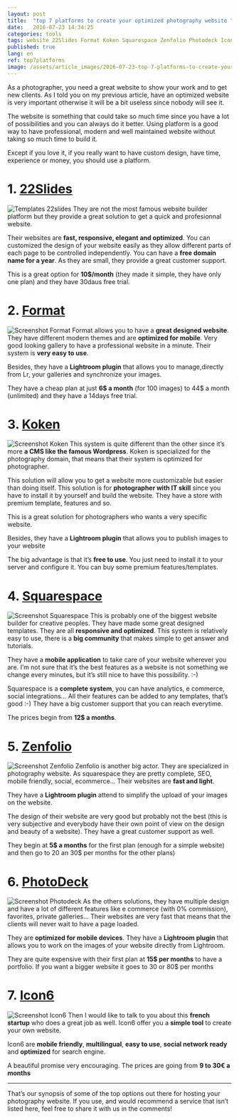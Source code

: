 ```yaml
---
layout: post
title:  "top 7 platforms to create your optimized photography website "
date:   2016-07-23 14:34:25
categories: tools
tags: website 22Slides Format Koken Squarespace Zenfolio Photodeck Icon6
published: true
lang: en
ref: top7platforms
image: /assets/article_images/2016-07-23-top-7-platforms-to-create-your-optimized-photography-website/cover.jpg
---
```


As a photographer, you need a great website to show your work and to get new clients. As I told you on my previous article, have an optimized website is very important otherwise it will be a bit useless since nobody will see it.

The website is something that could take so much time since you have a lot of possibilities and you can always do it better. Using platform is a good way to have professional, modern and well maintained website without taking so much time to build it. 

Except if you love it, if you really want to have custom design, have time, experience or money, you should use a platform. 

# 1. [22Slides][22slides]

![Templates 22slides](/assets/article_images/2016-07-23-top-7-platforms-to-create-your-optimized-photography-website/22slides.png)
They are not the most famous website builder platform but they provide a great solution to get a quick and profesionnal website.

Their websites are **fast, responsive, elegant and optimized**. You can customized the design of your website easily as they allow different parts of each page to be controlled independently. 
You can have a **free domain name for a year**. As they are small, they provide a great customer support.

This is a great option for **10$/month** (they made it simple, they have only one plan) and they have 30daus free trial.


# 2. [Format][format]

![Screenshot Format](/assets/article_images/2016-07-23-top-7-platforms-to-create-your-optimized-photography-website/format.png)
Format allows you to have a **great designed website**. They have different modern themes and are **optimized for mobile**. 
Very good looking gallery to have a professional website in a minute. 
Their system is **very easy to use**. 

Besides, they have a **Lightroom plugin** that allows you to manage,directly from Lr, your galleries and synchronize your images.

They have a cheap plan at just **6$ a month** (for 100 images) to 44$ a month (unlimited) and they have a 14days free trial. 

# 3. [Koken][koken] 

![Screenshot Koken](/assets/article_images/2016-07-23-top-7-platforms-to-create-your-optimized-photography-website/koken.png)
This system is quite different than the other since it’s more **a CMS like the famous Wordpress**. Koken is specialized for the photography domain, that means that their system is optimized for photographer. 

This solution will allow you to get a website more customizable but easier than  doing itself. 
This solution is for **photographer with IT skill** since you have to install it by yourself and build the website. 
They have a store with premium template, features and so. 

This is a great solution for photographers who wants a very specific website.

Besides, they have a **Lightroom plugin** that allows you to publish images to your website 

The big advantage is that it’s **free to use**. You just need to install it to your server and configure it. You can buy some premium features/templates.

# 4. [Squarespace][squarespace]

![Screenshot Squarespace](/assets/article_images/2016-07-23-top-7-platforms-to-create-your-optimized-photography-website/squarespace.png)
This is probably one of the biggest website builder for creative peoples.
They have made some great designed templates. They are all **responsive and optimized**. 
This system is relatively easy to use, there is a **big community** that makes simple to get answer and tutorials. 

They have a **mobile application** to take care of your website wherever you are. I’m not sure that it’s the best features as a website is not something we change every minutes, but it’s still nice to have this possibility. :-)

Squarespace is a **complete system**, you can have analytics, e commerce, social integrations… 
All their features can be added to any templates, that’s good :-)
They have a big customer support that you can reach everytime.
 
The prices begin from **12$ a months**. 

# 5. [Zenfolio][zenfolio]

![Screenshot Zenfolio](/assets/article_images/2016-07-23-top-7-platforms-to-create-your-optimized-photography-website/zenfolio.png)
Zenfolio is another big actor. They are specialized in photography website.
As squarespace they are pretty complete, SEO, mobile friendly, social, ecommerce…
Their websites are **fast and light**.

They have a **Lightroom plugin** attend to simplify the upload of your images on the website. 

The design of their website are very good but probably not the best (this is very subjective and everybody have their own point of view on the design and beauty of a website). 
They have a great customer support as well. 

They begin at **5$ a months** for the first plan (enough for a simple website) and then go to 20 an 30$ per months for the other plans)


# 6. [PhotoDeck][photodeck]

![Screenshot Photodeck](/assets/article_images/2016-07-23-top-7-platforms-to-create-your-optimized-photography-website/photodeck.png)
As the others solutions, they have multiple design and have a lot of different features like e commerce (with 0% commission), favorites, private galleries... 
Their websites are very fast that means that the clients will never wait to have a page loaded.  

They are **optimized for mobile devices**.
They have a **Lightroom plugin** that allows you to work on the images of your website directly from Lightroom. 

They are quite expensive with their first plan at **15$ per months** to have a portfolio. If you want a bigger website it goes to 30 or 80$ per months

# 7. [Icon6][icon6]

![Screenshot Icon6](/assets/article_images/2016-07-23-top-7-platforms-to-create-your-optimized-photography-website/icon6.png)
Then I would like to talk to you about this **french startup** who does a great job as well. 
Icon6 offer you a **simple tool** to create your own website.

Icon6 are **mobile friendly**, **multilingual**, **easy to use**, **social network ready** and **optimized** for search engine. 

A beautiful promise very encouraging.
The prices are going from **9 to 30€ a months**

---
That’s our synopsis of some of the top options out there for hosting your photography website. If you use, and would recommend a service that isn’t listed here, feel free to share it with us in the comments!

[22slides]:	http://www.22slides.com
[format]:	https://format.com/
[koken]:	http://koken.me/
[squarespace]:	http://www.squarespace.com/
[zenfolio]:	http://www.zenfolio.com/
[photodeck]:	http://www.photodeck.com/
[icon6]:	https://icon6.com/ 
